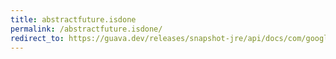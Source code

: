 ```yaml
---
title: abstractfuture.isdone
permalink: /abstractfuture.isdone/
redirect_to: https://guava.dev/releases/snapshot-jre/api/docs/com/google/common/util/concurrent/AbstractFuture.html#isDone--
---
```

